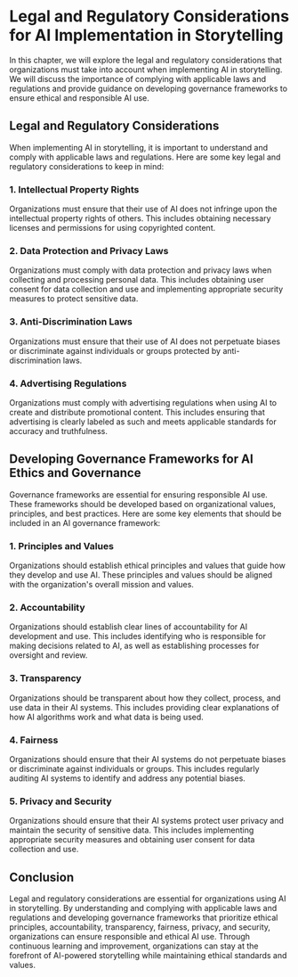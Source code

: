 Legal and Regulatory Considerations for AI Implementation in Storytelling
===============================================================================================================================

In this chapter, we will explore the legal and regulatory considerations that organizations must take into account when implementing AI in storytelling. We will discuss the importance of complying with applicable laws and regulations and provide guidance on developing governance frameworks to ensure ethical and responsible AI use.

Legal and Regulatory Considerations
-----------------------------------

When implementing AI in storytelling, it is important to understand and comply with applicable laws and regulations. Here are some key legal and regulatory considerations to keep in mind:

### 1. Intellectual Property Rights

Organizations must ensure that their use of AI does not infringe upon the intellectual property rights of others. This includes obtaining necessary licenses and permissions for using copyrighted content.

### 2. Data Protection and Privacy Laws

Organizations must comply with data protection and privacy laws when collecting and processing personal data. This includes obtaining user consent for data collection and use and implementing appropriate security measures to protect sensitive data.

### 3. Anti-Discrimination Laws

Organizations must ensure that their use of AI does not perpetuate biases or discriminate against individuals or groups protected by anti-discrimination laws.

### 4. Advertising Regulations

Organizations must comply with advertising regulations when using AI to create and distribute promotional content. This includes ensuring that advertising is clearly labeled as such and meets applicable standards for accuracy and truthfulness.

Developing Governance Frameworks for AI Ethics and Governance
-------------------------------------------------------------

Governance frameworks are essential for ensuring responsible AI use. These frameworks should be developed based on organizational values, principles, and best practices. Here are some key elements that should be included in an AI governance framework:

### 1. Principles and Values

Organizations should establish ethical principles and values that guide how they develop and use AI. These principles and values should be aligned with the organization's overall mission and values.

### 2. Accountability

Organizations should establish clear lines of accountability for AI development and use. This includes identifying who is responsible for making decisions related to AI, as well as establishing processes for oversight and review.

### 3. Transparency

Organizations should be transparent about how they collect, process, and use data in their AI systems. This includes providing clear explanations of how AI algorithms work and what data is being used.

### 4. Fairness

Organizations should ensure that their AI systems do not perpetuate biases or discriminate against individuals or groups. This includes regularly auditing AI systems to identify and address any potential biases.

### 5. Privacy and Security

Organizations should ensure that their AI systems protect user privacy and maintain the security of sensitive data. This includes implementing appropriate security measures and obtaining user consent for data collection and use.

Conclusion
----------

Legal and regulatory considerations are essential for organizations using AI in storytelling. By understanding and complying with applicable laws and regulations and developing governance frameworks that prioritize ethical principles, accountability, transparency, fairness, privacy, and security, organizations can ensure responsible and ethical AI use. Through continuous learning and improvement, organizations can stay at the forefront of AI-powered storytelling while maintaining ethical standards and values.
